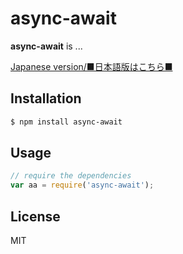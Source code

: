 async-await
===========

  **async-await** is ...

  [Japanese version/■日本語版はこちら■](README-JP.md#readme)

Installation
------------

```bash
$ npm install async-await
```

Usage
-----

```js
// require the dependencies
var aa = require('async-await');
```

License
-------

  MIT
